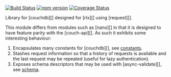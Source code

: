 [![Build Status](https://travis-ci.org/tmpfs/cdb.svg)](https://travis-ci.org/tmpfs/cdb)
[![npm version](http://img.shields.io/npm/v/cdb.svg)](https://npmjs.org/package/cdb)
[![Coverage Status](https://coveralls.io/repos/tmpfs/cdb/badge.svg?branch=master&service=github&v=1)](https://coveralls.io/github/tmpfs/cdb?branch=master)

Library for [couchdb][] designed for [rlx][] using [request][].

This module differs from modules such as [nano][] in that it is designed to have feature parity with the [couch-api][]. As such it exhibits some interesting behaviour:

1. Encapsulates many constants for [couchdb][], see [constants](/lib/constants).
2. Stashes request information so that a history of requests is available and the last request may be repeated (useful for lazy authentication).
3. Exposes schema descriptors that may be used with [async-validate][], see [schema](/lib/schema).
